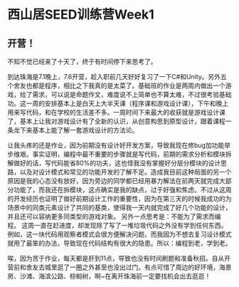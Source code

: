 # 西山居SEED训练营Week1
## 开营！
不知不觉已经来了十天了，终于有时间停下来思考了。  

到达珠海是7.1晚上，7.6开营，趁入职前几天好好复习了一下C#和Unity。另外五个舍友也都是程序，相比之下我真的是太菜了。基础班的作业是两周内做出一个游戏，给了需求，可以说是命题作文，难度说不上简单也不算太难，不过很考验基础功。这一周的安排基本上是白天上大半天课（程序课和游戏设计课），下午和晚上用来写代码，和在学校的生活差不多。一周时间下来最大的收获就是游戏设计课了，基本上让我对游戏设计有了全新的认识，从创意构思到原型设计，跟着课程一条龙下来基本上能了解一套游戏设计的方法论。  

让我头疼的还是作业，因为前期没有设计好开发方案，导致我现在修bug加功能举步维艰。事实证明，编程中最不重要的步骤就是写代码，前期的需求分析和模块拆解做好的话，写代码能省80%的功夫，这也怪我没有掌握好分层分模块的设计思路，以及对设计模式和常见的功能开发的了解不足。造成我目前这种局面的另一个原因是我的心态没有放好，因为旁边的同学都已经用暴力解法在前两天就完成大部分功能了，而我还在拆模块，这点确实是我的缺点，过于好强和焦虑。不过从这周的开发经历也证明了做好前期设计工作的重要性，因为在第三天的时候我成功的为场景中的同类元素设计了共同的基类，使得我一天内就完成了好几个功能的设计，并且还可以容纳更多同类型的游戏对象。 另外一点思考是：不能为了需求而编程。 这周一直在赶进度，却发现除了写了一堆垃圾代码之外没有学到任何东西。例如，这一块代码用观察者模式会很方便解决问题，而我因为不想去复习设计模式就用了最笨的办法，导致现在代码结构有很大的隐患。所以：编程到老，学到老。  

唉，因为苦于作业，每天都是肝到11点，导致也没有时间刷题和准备秋招。自从开营前和舍友去城里逛了一圈之外甚至也没出过门。有点可惜了周边的好环境，海景房、沙滩、海滨公路、棕榈树，啊~在离开珠海前一定要找机会出去逛逛！
